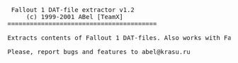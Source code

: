 <pre> Fallout 1 DAT-file extractor v1.2
     (c) 1999-2001 ABel [TeamX]
========================================

Extracts contents of Fallout 1 DAT-files. Also works with Fallout2 setup.dat.

Please, report bugs and features to abel@krasu.ru</pre>
